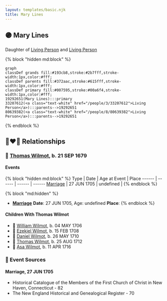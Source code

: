 ```yaml
---
layout: templates/basic.njk
title: Mary Lines
---
```

## 🟣 Mary Lines

Daughter of [Living Person](/people/8/80639382) and [Living Person](/people/3/33207612)

{% block "hidden md:block" %}
```mermaid
graph
classDef grands fill:#193cb8,stroke:#2b7fff,stroke-width:1px,color:#fff;
classDef parents fill:#372aac,stroke:#615fff,stroke-width:1px,color:#fff;
classDef primary fill:#007595,stroke:#00a6f4,stroke-width:1px,color:#fff;
19292651(Mary Lines):::primary
33207612(<a class="text-white" href="/people/3/33207612">Living Person</a>):::parents-->19292651
80639382(<a class="text-white" href="/people/8/80639382">Living Person</a>):::parents-->19292651
```
{% endblock %}

## 👩‍❤️‍👨 Relationships

### 🔵 [Thomas Wilmot](/people/3/36930663), b. 21 SEP 1679

#### Events

{% block "hidden md:block" %}
Type | Date | Age at Event | Place
------ | ------ | ------ | ------
[Marriage](#event-family-0-event-0) | 27 JUN 1705 | undefined |
{% endblock %}

{% block "md:hidden" %}
- **[Marriage](#event-family-0-event-0)**
**Date**: 27 JUN 1705, Age: undefined
**Place**:
{% endblock %}

#### Children With Thomas Wilmot
* 🔵 [William Wilmot](/people/7/75329141), b. 04 MAY 1706
* 🔵 [Ezekiel Wilmot](/people/7/74243487), b. 15 FEB 1708
* 🔵 [Daniel Wilmot](/people/1/15714816), b. 26 MAY 1710
* 🔵 [Thomas Wilmot](/people/5/57007378), b. 25 AUG 1712
* 🔵 [Asa Wilmot](/people/1/15735504), b. 11 APR 1716
### 📰 Event Sources

#### <a id="event-family-0-event-0"></a> Marriage, 27 JUN 1705
* Historical Catalogue of the Members of the First Church of Christ in New Haven, Connecticut  - 82
* The New England Historical and Genealogical Register  - 70
